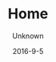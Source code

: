 ---
title: Home
sections:
    -
        template: banner
        text: "# Connect your ideas\n\nCreate once. Publish anywhere.\n\n[Learn more](/features/)"
        image: 38b72c0de9fe7d4924067dd7528bf1f8c54fa0d1
        theme: light
    -
        template: buttons
        text: '## Getting started'
        buttons:
            -
                text: 'Take me through it'
                href: /getting-started/
                target: _self
        links:
            -
                text: Source
                href: 'https://github.com/Putaitu/hashbrown-cms/releases/latest'
                target: _blank
            -
                text: Guides
                href: /guides/
                target: _self
            -
                text: Documentation
                href: /docs/
                target: _self
    -
        template: richTextSection
        text: "## Features\n\n### Remote management\n\nSeparate your concerns with a truly modern approach to content management. Your websites won't know what hit them.\n\n### Multiple projects at once\n\nWhy worry about several CMS'es, when you only need one?\n\n### Several environments for each project\n\nWe get it. You need to test your content before you go live.\n\n### Multilingual\n\nRemember the last time you used a truly elegant localisation solution in a CMS? We don't either.\n\n### Plugin support\n\nIf your needs aren't met at the core level, you can add anything you can imagine.\n\n### Content format consistency\n\nWhen you are passing complex, format-agnostic data around, document databases are the way to go. HashBrown knows what's up.\n\n### Painless backups\n\nHashBrown has your back in seconds.\n\n### Small footprint\n\nYou could probably run HashBrown on your toaster at home."
meta:
    id: 91f1ec2b984f291377c2dc488be2ebbefb46dd9a
    parentId: ""
    language: en
date: '2016-9-5'
author: Unknown
permalink: /
layout: sectionPage
---